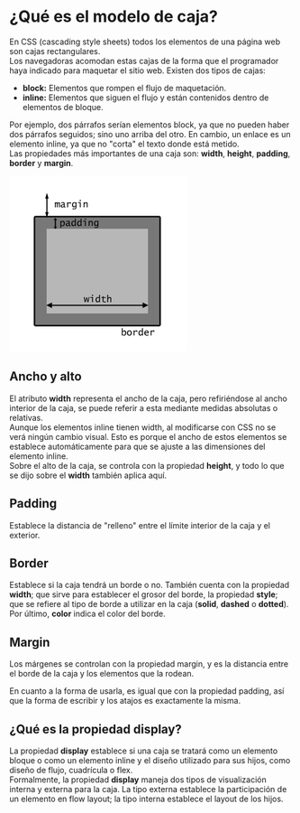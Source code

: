 # ¿Qué es el modelo de caja?
En CSS (cascading style sheets) todos los elementos de una página web son cajas rectangulares.  
Los navegadoras acomodan estas cajas de la forma que el programador haya indicado para maquetar el sitio web.
Existen dos tipos de cajas:
* **block:** Elementos que rompen el flujo de maquetación.
* **inline:** Elementos que siguen el flujo y están contenidos dentro de elementos de bloque.  

Por ejemplo, dos párrafos serían elementos block, ya que no pueden haber dos párrafos seguidos; sino uno arriba del otro. En cambio, un enlace es un elemento inline, ya que no "corta" el texto donde está metido.  
Las propiedades más importantes de una caja son: **width**, **height**, **padding**, **border** y **margin**.

![Modelo de caja](modelo_de_caja.png)
## Ancho y alto
El atributo **width** representa el ancho de la caja, pero refiriéndose al ancho interior de la caja, se puede referir a esta mediante medidas absolutas o relativas.  
Aunque los elementos inline tienen width, al modificarse con CSS no se verá ningún cambio visual. Esto es porque el ancho de estos elementos se establece automáticamente para que se ajuste a las dimensiones del elemento inline.  
Sobre el alto de la caja, se controla con la propiedad **height**, y todo lo que se dijo sobre el **width** también aplica aquí.
## Padding
Establece la distancia de "relleno" entre el límite interior de la caja y el exterior.
## Border
Establece si la caja tendrá un borde o no. También cuenta con la propiedad **width**; que sirve para establecer el grosor del borde, la propiedad **style**; que se refiere al tipo de borde a utilizar en la caja (**solid**, **dashed** o **dotted**). Por último, **color** indica el color del borde.  
## Margin
Los márgenes se controlan con la propiedad margin, y es la distancia entre el borde de la caja y los elementos que la rodean.

En cuanto a la forma de usarla, es igual que con la propiedad padding, así que la forma de escribir y los atajos es exactamente la misma.
## ¿Qué es la propiedad display?
La propiedad **display** establece si una caja se tratará como un elemento bloque o como un elemento inline y el diseño utilizado para sus hijos, como diseño de flujo, cuadrícula o flex.  
Formalmente, la propiedad **display** maneja dos tipos de visualización interna y externa para la caja. La tipo externa establece la participación de un elemento en flow layout; la tipo interna establece el layout de los hijos.